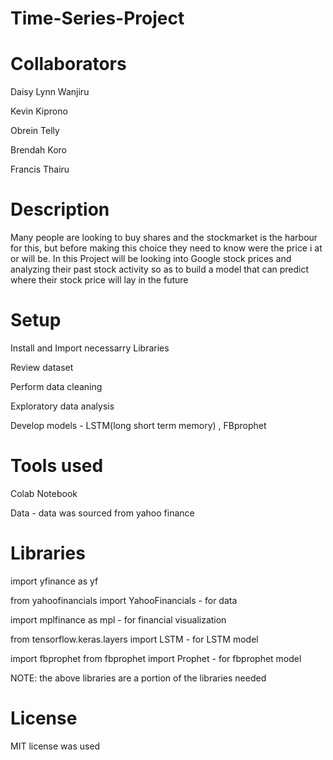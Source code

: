 # Time-Series-Project

# Collaborators

Daisy Lynn Wanjiru

Kevin Kiprono

Obrein Telly

Brendah Koro

Francis Thairu

# Description

Many people are looking to buy shares and the stockmarket is the harbour for this, but before making this choice they need to know were the price i at or will be. In this Project will be looking into Google stock prices and analyzing their past stock  activity so as to build a model that can predict where their stock price will lay in the future

# Setup

Install and Import necessarry Libraries

Review dataset

Perform data cleaning

Exploratory data analysis

Develop models - LSTM(long short term memory) , FBprophet

# Tools used

Colab Notebook

Data - data was sourced from yahoo finance

# Libraries

import yfinance as yf

from yahoofinancials import YahooFinancials - for data

import mplfinance as mpl - for financial visualization

from tensorflow.keras.layers import LSTM - for LSTM model

import fbprophet
from fbprophet import Prophet - for fbprophet model

NOTE: the above libraries are a portion of the libraries needed

# License

MIT license was used
